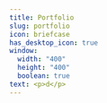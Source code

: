 ```yaml
---
title: Portfolio
slug: portfolio
icon: briefcase
has_desktop_icon: true
window:
  width: "400"
  height: "400"
  boolean: true
text: <p>d</p>
---
```

